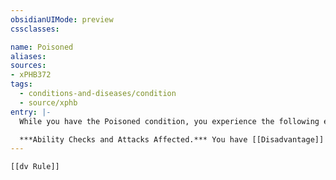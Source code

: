 ```yaml
---
obsidianUIMode: preview
cssclasses:

name: Poisoned
aliases:
sources:
- xPHB372
tags:
  - conditions-and-diseases/condition
  - source/xphb
entry: |-
  While you have the Poisoned condition, you experience the following effect.

  ***Ability Checks and Attacks Affected.*** You have [[Disadvantage]] on attack rolls and ability checks.
---
```


```meta-bind-embed
[[dv Rule]]
```